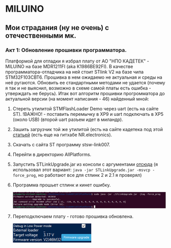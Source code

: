 # MILUINO
## Мои страдания (ну не очень) с отечественными мк.
### Акт 1: Обновление прошивки программатора.
Платформой для отладки я избрал плату от АО "НПО КАДЕТЕК" - MILUINO на базе MDR1211FI (aka К1986ВЕ92FI).
В качестве программатора-отладчика на ней стоит STlink V2 на базе чипа STM32F103CBT6. Прошивка в нем ожидаемо не актуальная и среды на неё ругаются. Обновить ее стандартными методами не удается (почему я так и не выяснил, возможно в схеме самой платы есть ошибка - утверждать не берусь).
Итак вот алгоритм прошивки прогромматора до актуальной версии (на момент написания - 46) найденный мной:
1. Стереть утилитой STMFlashLoader  Demo через uart (есть на сайте ST). !ВАЖНО! - поставить перемычку в XP9 и uart подключать в XP5 (около USB) (второй uart разъем идет в миландр).
2. Зашить загрузчик той же утилитой (есть на сайте кадетека под этой [статьей](https://cadetech.ru/node/30) (есть еще на гитхабе NR.electronics).
3. Скачать с сайта ST программу stsw-link007.
4. Перейти в директорию AllPlatforms.
5. Запустить STLinkUpgrade.jar из консоли с аргументами [отсюда]( https://github.com/blackmagic-debug/blackmagic/blob/main/src/platforms/stlink/README.md) (я использовал этот вариант: ```java -jar STLinkUpgrade.jar -msvcp -force_prog```, но работают все для стлинк 2 и 2.1 я проверял)
6. Программа прошьет стлинк и кинет ошибку.
  
   ![](img/error.jpg)
7. Переподключаем плату - готово прошивка обновлена.

   ![](img/cubeprog_fw_version.png)
